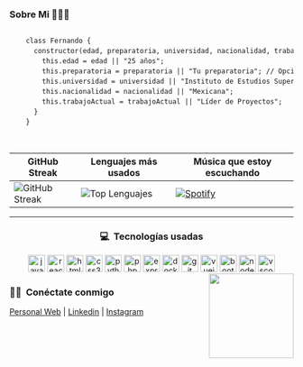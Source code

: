 <h3>Sobre Mi 👨🏻‍💻</h3>

<div style="display: flex; align-items: center;">
  <pre style="font-size: 12px; line-height: 1.5;">
    class Fernando {
      constructor(edad, preparatoria, universidad, nacionalidad, trabajoActual) {
        this.edad = edad || "25 años";
        this.preparatoria = preparatoria || "Tu preparatoria"; // Opcional
        this.universidad = universidad || "Instituto de Estudios Superiores del Estado";
        this.nacionalidad = nacionalidad || "Mexicana";
        this.trabajoActual = trabajoActual || "Líder de Proyectos";
      }
    }
  </pre>
</div>






| GitHub Streak | Lenguajes más usados | Música que estoy escuchando |
| ------------- | -------------------- | ----------------------- |
| ![GitHub Streak](https://streak-stats.demolab.com?user=Fernando-Cortez-Garcia&locale=es&mode=daily&theme=dark&hide_border=false&border_radius=5) | ![Top Lenguajes](https://github-readme-stats.vercel.app/api/top-langs?username=Fernando-Cortez-Garcia&locale=es&hide_title=false&layout=compact&card_width=320&langs_count=5&theme=dark&hide_border=false) | [![Spotify](https://spotify-recently-played-readme.vercel.app/api?user=dxehge26ljr6x2sifaahda0gb)](https://open.spotify.com/user/FernandoCortezG) |
</div><hr>

<h3 align="center">💻 &nbsp;Tecnologías usadas</h3>

<div align="center">
    <img src="https://cdn.jsdelivr.net/gh/devicons/devicon/icons/javascript/javascript-original.svg" height="30" alt="javascript logo" />
    <img src="https://cdn.jsdelivr.net/gh/devicons/devicon/icons/react/react-original.svg" height="30" alt="react logo" />
    <img src="https://cdn.jsdelivr.net/gh/devicons/devicon/icons/html5/html5-original.svg" height="30" alt="html5 logo" />
    <img src="https://cdn.jsdelivr.net/gh/devicons/devicon/icons/css3/css3-original.svg" height="30" alt="css3 logo" />
    <img src="https://cdn.jsdelivr.net/gh/devicons/devicon/icons/python/python-original.svg" height="30" alt="python logo" />
    <img src="https://cdn.jsdelivr.net/gh/devicons/devicon/icons/php/php-original.svg" height="30" alt="php logo" />
    <img src="https://cdn.jsdelivr.net/gh/devicons/devicon/icons/express/express-original-wordmark.svg" height="30" alt="express logo" />
    <img src="https://cdn.jsdelivr.net/gh/devicons/devicon/icons/docker/docker-original.svg" height="30" alt="docker logo" />
    <img src="https://cdn.jsdelivr.net/gh/devicons/devicon/icons/git/git-original.svg" height="30" alt="git logo" />
    <img src="https://cdn.jsdelivr.net/gh/devicons/devicon/icons/vuejs/vuejs-original.svg" height="30" alt="vuejs logo" />
    <img src="https://cdn.jsdelivr.net/gh/devicons/devicon/icons/bootstrap/bootstrap-original.svg" height="30" alt="bootstrap logo" />
    <img src="https://cdn.jsdelivr.net/gh/devicons/devicon/icons/nodejs/nodejs-original.svg" height="30" alt="nodejs logo" />
    <img src="https://cdn.jsdelivr.net/gh/devicons/devicon/icons/vscode/vscode-original.svg" height="30" alt="vscode logo" />
</div>

<img align="right" height="150" src="https://64.media.tumblr.com/5a187150bc996e22375c7701e9859436/tumblr_nuzdzwxkgF1ufev0ao1_250.gif"  />

<h3>🤝🏻 &nbsp;Conéctate conmigo</h3>

<p>
  <a href="https://fernandocg.netlify.app/">Personal Web</a> |
  <a href="https://www.linkedin.com/in/fernando-cortez-garcia-8a4a61200/">Linkedin</a> |
  <a href="https://www.instagram.com/fernando_cortez_mx/">Instagram</a>
</p>
